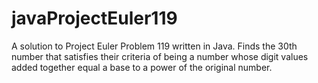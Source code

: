 # javaProjectEuler119
A solution to Project Euler Problem 119 written in Java.  Finds the 30th number that satisfies their criteria of being a number whose digit values added together equal a base to a power of the original number.
